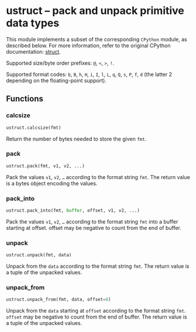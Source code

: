 
ustruct – pack and unpack primitive data types
====

This module implements a subset of the corresponding `CPython` module, as described below. For more information, refer to the original CPython documentation: [struct](https://docs.python.org/3.5/library/struct.html#module-struct).

Supported size/byte order prefixes: `@`, `<`, `>`, `!`.

Supported format codes: `b`, `B`, `h`, `H`, `i`, `I`, `l`, `L`, `q`, `Q`, `s`, `P`, `f`, `d` (the latter 2 depending on the floating-point support).

## Functions

### calcsize

```python
ustruct.calcsize(fmt)
```

Return the number of bytes needed to store the given `fmt`.

### pack

```python
ustruct.pack(fmt, v1, v2, ...)
```

Pack the values `v1`, `v2`, `…` according to the format string `fmt`. The return value is a bytes object encoding the values.

### pack_into

```python
ustruct.pack_into(fmt, buffer, offset, v1, v2, ...)
```

Pack the values `v1`, `v2`, `…` according to the format string `fmt` into a buffer starting at offset. offset may be negative to count from the end of buffer.

### unpack

```python
ustruct.unpack(fmt, data)
```

Unpack from the `data` according to the format string `fmt`. The return value is a tuple of the unpacked values.

### unpack_from

```python
ustruct.unpack_from(fmt, data, offset=0)
```

Unpack from the `data` starting at `offset` according to the format string `fmt`. `offset` may be negative to count from the end of buffer. The return value is a tuple of the unpacked values.





